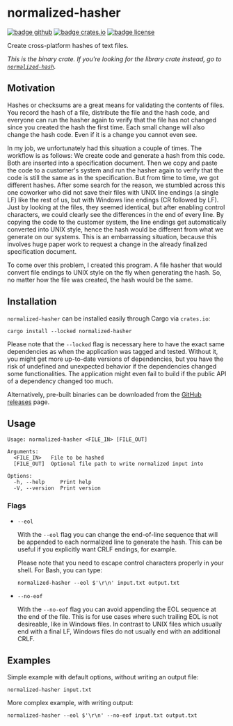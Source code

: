 # normalized-hasher

[![badge github]][url github]
[![badge crates.io]][url crates.io]
[![badge license]][url license]

[badge github]: https://img.shields.io/badge/github-FloGa%2Fnormalized--hasher-green
[badge crates.io]: https://img.shields.io/crates/v/normalized-hasher
[badge license]: https://img.shields.io/crates/l/normalized-hasher

[url github]: https://github.com/FloGa/normalized-hasher
[url crates.io]: https://crates.io/crates/normalized-hasher
[url license]: https://github.com/FloGa/normalized-hasher/blob/develop/LICENSE

Create cross-platform hashes of text files.

*This is the binary crate. If you're looking for the library crate instead, go
to [`normalized-hash`].*

[`normalized-hash`]: https://github.com/FloGa/normalized-hasher/crates/normalized-hash

## Motivation

Hashes or checksums are a great means for validating the contents of files.
You record the hash of a file, distribute the file and the hash code, and
everyone can run the hasher again to verify that the file has not changed
since you created the hash the first time. Each small change will also change
the hash code. Even if it is a change you cannot even see.

In my job, we unfortunately had this situation a couple of times. The workflow
is as follows: We create code and generate a hash from this code. Both are
inserted into a specification document. Then we copy and paste the code to a
customer's system and run the hasher again to verify that the code is still
the same as in the specification. But from time to time, we got different
hashes. After some search for the reason, we stumbled across this one coworker
who did not save their files with UNIX line endings (a single LF) like the
rest of us, but with Windows line endings (CR followed by LF). Just by looking
at the files, they seemed identical, but after enabling control characters, we
could clearly see the differences in the end of every line. By copying the
code to the customer system, the line endings get automatically converted into
UNIX style, hence the hash would be different from what we generate on our
systems. This is an embarrassing situation, because this involves huge paper
work to request a change in the already finalized specification document.

To come over this problem, I created this program. A file hasher that would
convert file endings to UNIX style on the fly when generating the hash. So, no
matter how the file was created, the hash would be the same.

## Installation

`normalized-hasher` can be installed easily through Cargo via `crates.io`:

```shell
cargo install --locked normalized-hasher
```

Please note that the `--locked` flag is necessary here to have the exact same
dependencies as when the application was tagged and tested. Without it, you
might get more up-to-date versions of dependencies, but you have the risk of
undefined and unexpected behavior if the dependencies changed some
functionalities. The application might even fail to build if the public API of
a dependency changed too much.

Alternatively, pre-built binaries can be downloaded from the [GitHub
releases][gh-releases] page.

[gh-releases]: https://github.com/FloGa/normalized-hasher/releases

## Usage

<!--% !cargo --quiet run -- --help | tail -n+3 %-->

```text
Usage: normalized-hasher <FILE_IN> [FILE_OUT]

Arguments:
  <FILE_IN>   File to be hashed
  [FILE_OUT]  Optional file path to write normalized input into

Options:
  -h, --help     Print help
  -V, --version  Print version
```

### Flags

-   `--eol`
    
    With the `--eol` flag you can change the end-of-line sequence that will be
    appended to each normalized line to generate the hash. This can be useful
    if you explicitly want CRLF endings, for example.
    
    Please note that you need to escape control characters properly in your
    shell. For Bash, you can type:
    
    ```shell
    normalized-hasher --eol $'\r\n' input.txt output.txt
    ```
    
-   `--no-eof`

    With the `--no-eof` flag you can avoid appending the EOL sequence at the
    end of the file. This is for use cases where such trailing EOL is not
    desireable, like in Windows files. In contrast to UNIX files which usually
    end with a final LF, Windows files do not usually end with an additional
    CRLF.

## Examples

Simple example with default options, without writing an output file:

```shell
normalized-hasher input.txt
```

More complex example, with writing output:

```shell
normalized-hasher --eol $'\r\n' --no-eof input.txt output.txt
```
